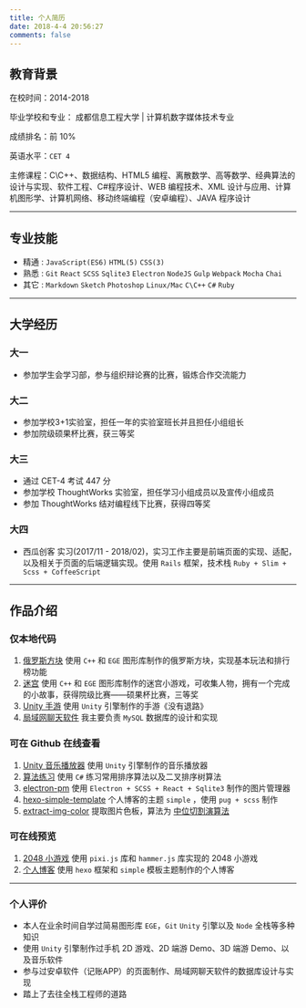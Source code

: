 ```yaml
---
title: 个人简历
date: 2018-4-4 20:56:27
comments: false
---
```


## 教育背景

在校时间：2014-2018

毕业学校和专业： 成都信息工程大学 | 计算机数字媒体技术专业

成绩排名：前 10%

英语水平：`CET 4`

主修课程：C\C++、数据结构、HTML5 编程、离散数学、高等数学、经典算法的设计与实现、软件工程、C#程序设计、WEB 编程技术、XML 设计与应用、计算机图形学、计算机网络、移动终端编程（安卓编程）、JAVA 程序设计

---

## 专业技能

- 精通 : `JavaScript(ES6)` `HTML(5)` `CSS(3)`
- 熟悉 : `Git` `React` `SCSS` `Sqlite3` `Electron` `NodeJS` `Gulp` `Webpack` `Mocha` `Chai`
- 其它 : `Markdown` `Sketch` `Photoshop` `Linux/Mac` `C\C++` `C#` `Ruby`

---

## 大学经历

### 大一

- 参加学生会学习部，参与组织辩论赛的比赛，锻炼合作交流能力

### 大二

- 参加学校3+1实验室，担任一年的实验室班长并且担任小组组长
- 参加院级硕果杯比赛，获三等奖

### 大三

- 通过 CET-4 考试 447 分
- 参加学校 ThoughtWorks 实验室，担任学习小组成员以及宣传小组成员
- 参加 ThoughtWorks 结对编程线下比赛，获得四等奖

### 大四

- 西瓜创客 实习(2017/11 - 2018/02)，实习工作主要是前端页面的实现、适配，以及相关于页面的后端逻辑实现。使用 `Rails` 框架，技术栈 `Ruby + Slim + Scss + CoffeeScript`

---

## 作品介绍

### 仅本地代码

1. [俄罗斯方块]() 使用 `C++` 和 `EGE` 图形库制作的俄罗斯方块，实现基本玩法和排行榜功能
1. [迷宫]() 使用 `C++` 和 `EGE` 图形库制作的迷宫小游戏，可收集人物，拥有一个完成的小故事，获得院级比赛——硕果杯比赛，三等奖
1. [Unity 手游]() 使用 `Unity` 引擎制作的手游《没有退路》
1. [局域网聊天软件]() 我主要负责 `MySQL` 数据库的设计和实现

### 可在 Github 在线查看

1. [Unity 音乐播放器](https://github.com/cwxyz007/MusicPlayer) 使用 `Unity` 引擎制作的音乐播放器
1. [算法练习](https://github.com/cwxyz007/Algorithm) 使用 `C#` 练习常用排序算法以及二叉排序树算法
1. [electron-pm](https://github.com/cwxyz007/electron-PM) 使用 `Electron + SCSS + React + Sqlite3` 制作的图片管理器
1. [hexo-simple-template](https://github.com/cwxyz007/hexo-simple-template) 个人博客的主题 `simple` ，使用 `pug + scss` 制作
1. [extract-img-color](https://github.com/cwxyz007/extract-img-color) 提取图片色板，算法为 [中位切割演算法](https://www.wikiwand.com/zh-hans/%E4%B8%AD%E4%BD%8D%E5%88%87%E5%89%B2%E6%BC%94%E7%AE%97%E6%B3%95)

### 可在线预览

1. [2048 小游戏](https://cwxyz007.github.io/pixi2048/) 使用 `pixi.js` 库和 `hammer.js` 库实现的 2048 小游戏
1. [个人博客](https://cwxyz007.github.io/) 使用 `hexo` 框架和 `simple` 模板主题制作的个人博客

---

### 个人评价

- 本人在业余时间自学过简易图形库 `EGE`，`Git` `Unity` 引擎以及 `Node` 全栈等多种知识
- 使用 `Unity` 引擎制作过手机 2D 游戏、2D 端游 Demo、3D 端游 Demo、以及音乐软件
- 参与过安卓软件（记账APP）的页面制作、局域网聊天软件的数据库设计与实现
- 踏上了去往全栈工程师的道路

